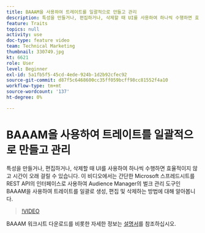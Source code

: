 ```yaml
---
title: BAAAM을 사용하여 트레이트를 일괄적으로 만들고 관리
description: 특성을 만들거나, 편집하거나, 삭제할 때 UI를 사용하여 하나씩 수행하면 효율적이지 않고 시간이 오래 걸릴 수 있습니다. 이 비디오에서는 간단한 Microsoft 스프레드시트를 REST API의 인터페이스로 사용하여 Audience Manager의 벌크 관리 도구인 BAAAM을 사용하여 트레이트를 일괄로 생성, 편집 및 삭제하는 방법에 대해 알아봅니다.
feature: Traits
topics: null
activity: use
doc-type: feature video
team: Technical Marketing
thumbnail: 330749.jpg
kt: 6621
role: User
level: Beginner
exl-id: 5a1fb5f5-45cd-4ede-924b-1d2b92cfec92
source-git-commit: d87f5c6468600cc35ff059bcff98cc81552f4a10
workflow-type: tm+mt
source-wordcount: '137'
ht-degree: 0%

---
```


# BAAAM을 사용하여 트레이트를 일괄적으로 만들고 관리

특성을 만들거나, 편집하거나, 삭제할 때 UI를 사용하여 하나씩 수행하면 효율적이지 않고 시간이 오래 걸릴 수 있습니다. 이 비디오에서는 간단한 Microsoft 스프레드시트를 REST API의 인터페이스로 사용하여 Audience Manager의 벌크 관리 도구인 BAAAM을 사용하여 트레이트를 일괄로 생성, 편집 및 삭제하는 방법에 대해 알아봅니다.

>[!VIDEO](https://video.tv.adobe.com/v/330749/?quality=12&learn=on)

BAAAM 워크시트 다운로드를 비롯한 자세한 정보는 [설명서](https://experienceleague.adobe.com/docs/audience-manager/user-guide/reference/bulk-management-tools/bulk-management-intro.html?lang=en#reference)를 참조하십시오.
